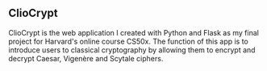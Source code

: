 ﻿
## ClioCrypt
ClioCrypt is the web application I created with Python and Flask as my final project for Harvard's online course CS50x. The function of this app is to introduce users to classical cryptography by allowing them to encrypt and decrypt Caesar, Vigenère and Scytale ciphers.

